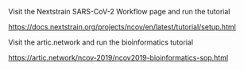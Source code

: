 Visit the Nextstrain SARS-CoV-2 Workflow page and run the tutorial

https://docs.nextstrain.org/projects/ncov/en/latest/tutorial/setup.html

Visit the artic.network and run the bioinformatics tutorial

https://artic.network/ncov-2019/ncov2019-bioinformatics-sop.html
